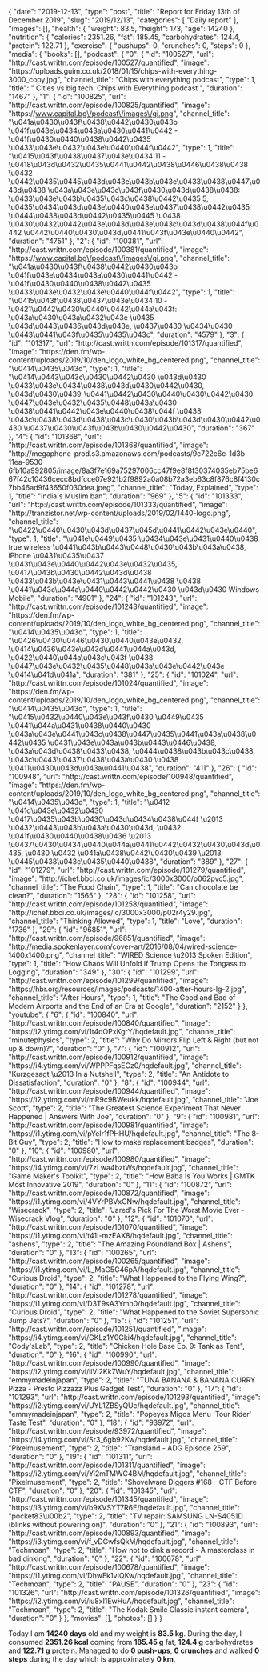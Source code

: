 {
    "date": "2019-12-13",
    "type": "post",
    "title": "Report for Friday 13th of December 2019",
    "slug": "2019\/12\/13",
    "categories": [
        "Daily report"
    ],
    "images": [],
    "health": {
        "weight": 83.5,
        "height": 173,
        "age": 14240
    },
    "nutrition": {
        "calories": 2351.26,
        "fat": 185.45,
        "carbohydrates": 124.4,
        "protein": 122.71
    },
    "exercise": {
        "pushups": 0,
        "crunches": 0,
        "steps": 0
    },
    "media": {
        "books": [],
        "podcast": {
            "0": {
                "id": "100527",
                "url": "http:\/\/cast.writtn.com\/episode\/100527\/quantified",
                "image": "https:\/\/uploads.guim.co.uk\/2018\/01\/15\/chips-with-everything-3000_copy.jpg",
                "channel_title": "Chips with everything podcast",
                "type": 1,
                "title": " Cities vs big tech: Chips with Everything podcast ",
                "duration": "1467"
            },
            "1": {
                "id": "100825",
                "url": "http:\/\/cast.writtn.com\/episode\/100825\/quantified",
                "image": "https:\/\/www.capital.bg\/podcast\/images\/gi.png",
                "channel_title": "\u041a\u0430\u043f\u0438\u0442\u0430\u043b \u041f\u043e\u0434\u043a\u0430\u0441\u0442 - \u041f\u0430\u0440\u0438\u0442\u0435 \u0433\u043e\u0432\u043e\u0440\u044f\u0442",
                "type": 1,
                "title": "\u0415\u043f\u0438\u0437\u043e\u0434 11 - \u0418\u043d\u0432\u0435\u0441\u0442\u0438\u0446\u0438\u0438 \u0432 \u0442\u0435\u0445\u043d\u043e\u043b\u043e\u0433\u0438\u0447\u043d\u0438 \u043a\u043e\u043c\u043f\u0430\u043d\u0438\u0438: \u0433\u043e\u043b\u0435\u043c\u0438\u0442\u0435 5, \u0435\u0434\u043d\u043e\u0440\u043e\u0437\u0438\u0442\u0435, \u0444\u0438\u043d\u0442\u0435\u0445 \u0438 \u0430\u0432\u0442\u043e\u043d\u043e\u043c\u043d\u0438\u044f\u0442 \u0442\u0440\u0430\u043d\u0441\u043f\u043e\u0440\u0442",
                "duration": "4751"
            },
            "2": {
                "id": "100381",
                "url": "http:\/\/cast.writtn.com\/episode\/100381\/quantified",
                "image": "https:\/\/www.capital.bg\/podcast\/images\/gi.png",
                "channel_title": "\u041a\u0430\u043f\u0438\u0442\u0430\u043b \u041f\u043e\u0434\u043a\u0430\u0441\u0442 - \u041f\u0430\u0440\u0438\u0442\u0435 \u0433\u043e\u0432\u043e\u0440\u044f\u0442",
                "type": 1,
                "title": "\u0415\u043f\u0438\u0437\u043e\u0434 10 - \u0421\u0442\u0430\u0440\u0442\u044a\u043f: \u043a\u0430\u043a\u0432\u043e \u0435 \u043d\u0443\u0436\u043d\u043e, \u0437\u0430 \u0434\u0430 \u0443\u0441\u043f\u0435\u0435\u043c",
                "duration": "4579"
            },
            "3": {
                "id": "101317",
                "url": "http:\/\/cast.writtn.com\/episode\/101317\/quantified",
                "image": "https:\/\/den.fm\/wp-content\/uploads\/2019\/10\/den_logo_white_bg_centered.png",
                "channel_title": "\u0414\u0435\u043d",
                "type": 1,
                "title": "\u0414\u0443\u043c\u0430\u0442\u0430 \u043d\u0430 \u0433\u043e\u0434\u0438\u043d\u0430\u0442\u0430, \u043d\u0430\u0439-\u0441\u0442\u0430\u0440\u0430\u0442\u0430 \u0447\u043e\u0432\u0435\u0448\u043a\u0430 \u0438\u0441\u0442\u043e\u0440\u0438\u044f \u0438 \u043c\u0438\u043d\u0438\u043c\u0430\u043b\u043d\u0430\u0442\u0430 \u0437\u0430\u043f\u043b\u0430\u0442\u0430",
                "duration": "367"
            },
            "4": {
                "id": "101368",
                "url": "http:\/\/cast.writtn.com\/episode\/101368\/quantified",
                "image": "http:\/\/megaphone-prod.s3.amazonaws.com\/podcasts\/9c722c6c-1d3b-11ea-9530-6fb10a992805\/image\/8a3f7e169a75297006cc47f9e8f8f30374035eb75be667f42c10436cecc8bdfcce07e921b2f9892a0a08b72a3eb63c8f876c8f4130c7bb46ad9f43650f030dea.jpeg",
                "channel_title": "Today, Explained",
                "type": 1,
                "title": "India's Muslim ban",
                "duration": "969"
            },
            "5": {
                "id": "101333",
                "url": "http:\/\/cast.writtn.com\/episode\/101333\/quantified",
                "image": "http:\/\/tranzistor.net\/wp-content\/uploads\/2019\/02\/1440-logo.png",
                "channel_title": "\u0422\u0440\u0430\u043d\u0437\u045d\u0441\u0442\u043e\u0440",
                "type": 1,
                "title": "\u041e\u0449\u0435 \u0434\u043e\u0431\u0440\u0438 true wireless \u0441\u043b\u0443\u0448\u0430\u043b\u043a\u0438, iPhone \u0431\u0435\u0437 \u043f\u043e\u0440\u0442\u043e\u0432\u0435, \u0417\u043b\u0430\u0442\u043d\u0438 \u0433\u043b\u043e\u0431\u0443\u0441\u0438 \u0438 \u0441\u043c\u044a\u0440\u0442\u0442\u0430 \u043d\u0430 Windows Mobile",
                "duration": "4901"
            },
            "24": {
                "id": "101243",
                "url": "http:\/\/cast.writtn.com\/episode\/101243\/quantified",
                "image": "https:\/\/den.fm\/wp-content\/uploads\/2019\/10\/den_logo_white_bg_centered.png",
                "channel_title": "\u0414\u0435\u043d",
                "type": 1,
                "title": "\u0426\u0430\u0446\u0430\u0440\u043e\u0432, \u0414\u0436\u043e\u043d\u0441\u044a\u043d, \u0422\u0440\u044a\u043c\u043f \u0438 \u0447\u043e\u0432\u0435\u0448\u043a\u043e\u0442\u043e \u0414\u041d\u041a",
                "duration": "381"
            },
            "25": {
                "id": "101024",
                "url": "http:\/\/cast.writtn.com\/episode\/101024\/quantified",
                "image": "https:\/\/den.fm\/wp-content\/uploads\/2019\/10\/den_logo_white_bg_centered.png",
                "channel_title": "\u0414\u0435\u043d",
                "type": 1,
                "title": "\u0415\u0432\u0440\u043e\u043f\u0430 \u0449\u0435 \u0441\u044a\u0431\u0438\u0440\u0430 \u043a\u043e\u0441\u043c\u0438\u0447\u0435\u0441\u043a\u0438\u0442\u0435 \u0431\u043e\u043a\u043b\u0443\u0446\u0438, \u043a\u043d\u0438\u0433\u0438, \u0444\u0438\u043b\u043c\u0438, \u043c\u0443\u0437\u0438\u043a\u0430 \u0438 \u0411\u0430\u043d\u043a\u0441\u0438",
                "duration": "411"
            },
            "26": {
                "id": "100948",
                "url": "http:\/\/cast.writtn.com\/episode\/100948\/quantified",
                "image": "https:\/\/den.fm\/wp-content\/uploads\/2019\/10\/den_logo_white_bg_centered.png",
                "channel_title": "\u0414\u0435\u043d",
                "type": 1,
                "title": "\u0412 \u041d\u043e\u0432\u0430 \u0417\u0435\u043b\u0430\u043d\u0434\u0438\u044f \u2013 \u0432\u0443\u043b\u043a\u0430\u043d, \u0432 \u041f\u0430\u0440\u0438\u0436 \u2013 \u0437\u0430\u0434\u0440\u044a\u0441\u0442\u0432\u0430\u043d\u0435, \u0430 \u0432 \u041a\u0438\u0442\u0430\u0439 \u2013 \u0445\u0438\u043c\u0435\u0440\u0438",
                "duration": "389"
            },
            "27": {
                "id": "101279",
                "url": "http:\/\/cast.writtn.com\/episode\/101279\/quantified",
                "image": "http:\/\/ichef.bbci.co.uk\/images\/ic\/3000x3000\/p062pvc5.jpg",
                "channel_title": "The Food Chain",
                "type": 1,
                "title": "Can chocolate be clean?",
                "duration": "1565"
            },
            "28": {
                "id": "101258",
                "url": "http:\/\/cast.writtn.com\/episode\/101258\/quantified",
                "image": "http:\/\/ichef.bbci.co.uk\/images\/ic\/3000x3000\/p02r4y29.jpg",
                "channel_title": "Thinking Allowed",
                "type": 1,
                "title": "Love",
                "duration": "1736"
            },
            "29": {
                "id": "96851",
                "url": "http:\/\/cast.writtn.com\/episode\/96851\/quantified",
                "image": "http:\/\/media.spokenlayer.com\/cover-art\/2016\/08\/04\/wired-science-1400x1400.png",
                "channel_title": "WIRED Science \u2013 Spoken Edition",
                "type": 1,
                "title": "How Chaos Will Unfold if Trump Opens the Tongass to Logging",
                "duration": "349"
            },
            "30": {
                "id": "101299",
                "url": "http:\/\/cast.writtn.com\/episode\/101299\/quantified",
                "image": "https:\/\/hbr.org\/resources\/images\/podcasts\/1400-after-hours-lg-2.jpg",
                "channel_title": "After Hours",
                "type": 1,
                "title": "The Good and Bad of Modern Airports and the End of an Era at Google",
                "duration": "2152"
            }
        },
        "youtube": {
            "6": {
                "id": "100840",
                "url": "http:\/\/cast.writtn.com\/episode\/100840\/quantified",
                "image": "https:\/\/i2.ytimg.com\/vi\/1t4dOPxKgrY\/hqdefault.jpg",
                "channel_title": "minutephysics",
                "type": 2,
                "title": "Why Do Mirrors Flip Left & Right (but not up & down)?",
                "duration": "0"
            },
            "7": {
                "id": "100912",
                "url": "http:\/\/cast.writtn.com\/episode\/100912\/quantified",
                "image": "https:\/\/i4.ytimg.com\/vi\/WPPPFqsECz0\/hqdefault.jpg",
                "channel_title": "Kurzgesagt \u2013 In a Nutshell",
                "type": 2,
                "title": "An Antidote to Dissatisfaction",
                "duration": "0"
            },
            "8": {
                "id": "100944",
                "url": "http:\/\/cast.writtn.com\/episode\/100944\/quantified",
                "image": "https:\/\/i2.ytimg.com\/vi\/mR9c9BWeukk\/hqdefault.jpg",
                "channel_title": "Joe Scott",
                "type": 2,
                "title": "The Greatest Science Experiment That Never Happened | Answers With Joe",
                "duration": "0"
            },
            "9": {
                "id": "100981",
                "url": "http:\/\/cast.writtn.com\/episode\/100981\/quantified",
                "image": "https:\/\/i1.ytimg.com\/vi\/pYeIr1fPHHU\/hqdefault.jpg",
                "channel_title": "The 8-Bit Guy",
                "type": 2,
                "title": "How to make replacement badges",
                "duration": "0"
            },
            "10": {
                "id": "100980",
                "url": "http:\/\/cast.writtn.com\/episode\/100980\/quantified",
                "image": "https:\/\/i4.ytimg.com\/vi\/7zLwa4bztWs\/hqdefault.jpg",
                "channel_title": "Game Maker's Toolkit",
                "type": 2,
                "title": "How Baba Is You Works | GMTK Most Innovative 2019",
                "duration": "0"
            },
            "11": {
                "id": "100872",
                "url": "http:\/\/cast.writtn.com\/episode\/100872\/quantified",
                "image": "https:\/\/i1.ytimg.com\/vi\/4VYrPBVxCNw\/hqdefault.jpg",
                "channel_title": "Wisecrack",
                "type": 2,
                "title": "Jared's Pick For The Worst Movie Ever - Wisecrack Vlog",
                "duration": "0"
            },
            "12": {
                "id": "101070",
                "url": "http:\/\/cast.writtn.com\/episode\/101070\/quantified",
                "image": "https:\/\/i1.ytimg.com\/vi\/t41I-mzEAX8\/hqdefault.jpg",
                "channel_title": "ashens",
                "type": 2,
                "title": "The Amazing Poundland Box | Ashens",
                "duration": "0"
            },
            "13": {
                "id": "100265",
                "url": "http:\/\/cast.writtn.com\/episode\/100265\/quantified",
                "image": "https:\/\/i1.ytimg.com\/vi\/L_MaG5G46pA\/hqdefault.jpg",
                "channel_title": "Curious Droid",
                "type": 2,
                "title": "What Happened to the Flying Wing?",
                "duration": "0"
            },
            "14": {
                "id": "101278",
                "url": "http:\/\/cast.writtn.com\/episode\/101278\/quantified",
                "image": "https:\/\/i1.ytimg.com\/vi\/D3T9sA3Ymh0\/hqdefault.jpg",
                "channel_title": "Curious Droid",
                "type": 2,
                "title": "What Happened to the Soviet Supersonic Jump Jets?",
                "duration": "0"
            },
            "15": {
                "id": "101251",
                "url": "http:\/\/cast.writtn.com\/episode\/101251\/quantified",
                "image": "https:\/\/i4.ytimg.com\/vi\/GKLz1Y0Gki4\/hqdefault.jpg",
                "channel_title": "Cody'sLab",
                "type": 2,
                "title": "Chicken Hole Base Ep. 9: Tank as Tent",
                "duration": "0"
            },
            "16": {
                "id": "100990",
                "url": "http:\/\/cast.writtn.com\/episode\/100990\/quantified",
                "image": "https:\/\/i2.ytimg.com\/vi\/iiVl2Kk7WuY\/hqdefault.jpg",
                "channel_title": "emmymadeinjapan",
                "type": 2,
                "title": "TUNA BANANA & BANANA CURRY Pizza - Presto Pizzazz Plus Gadget Test",
                "duration": "0"
            },
            "17": {
                "id": "101293",
                "url": "http:\/\/cast.writtn.com\/episode\/101293\/quantified",
                "image": "https:\/\/i2.ytimg.com\/vi\/UYL1ZBSyQUc\/hqdefault.jpg",
                "channel_title": "emmymadeinjapan",
                "type": 2,
                "title": "Popeyes Migos Menu 'Tour Rider' Taste Test",
                "duration": "0"
            },
            "18": {
                "id": "93972",
                "url": "http:\/\/cast.writtn.com\/episode\/93972\/quantified",
                "image": "https:\/\/i4.ytimg.com\/vi\/Sr3_6gb92Kw\/hqdefault.jpg",
                "channel_title": "Pixelmusement",
                "type": 2,
                "title": "Transland - ADG Episode 259",
                "duration": "0"
            },
            "19": {
                "id": "101311",
                "url": "http:\/\/cast.writtn.com\/episode\/101311\/quantified",
                "image": "https:\/\/i2.ytimg.com\/vi\/Yi2mTMWC4BM\/hqdefault.jpg",
                "channel_title": "Pixelmusement",
                "type": 2,
                "title": "Shovelware Diggers #168 - CTF Before CTF",
                "duration": "0"
            },
            "20": {
                "id": "101345",
                "url": "http:\/\/cast.writtn.com\/episode\/101345\/quantified",
                "image": "https:\/\/i3.ytimg.com\/vi\/b9XVSYT7R6E\/hqdefault.jpg",
                "channel_title": "pocket83\u00b2",
                "type": 2,
                "title": "TV repair: SAMSUNG LN-S4051D (blinks without powering on)",
                "duration": "0"
            },
            "21": {
                "id": "100893",
                "url": "http:\/\/cast.writtn.com\/episode\/100893\/quantified",
                "image": "https:\/\/i3.ytimg.com\/vi\/f_vDGwfsQkM\/hqdefault.jpg",
                "channel_title": "Techmoan",
                "type": 2,
                "title": "How not to dink a record - A masterclass in bad dinking",
                "duration": "0"
            },
            "22": {
                "id": "100678",
                "url": "http:\/\/cast.writtn.com\/episode\/100678\/quantified",
                "image": "https:\/\/i1.ytimg.com\/vi\/DhwEk1vIQKw\/hqdefault.jpg",
                "channel_title": "Techmoan",
                "type": 2,
                "title": "PAUSE",
                "duration": "0"
            },
            "23": {
                "id": "101326",
                "url": "http:\/\/cast.writtn.com\/episode\/101326\/quantified",
                "image": "https:\/\/i2.ytimg.com\/vi\/iu8xl1EwHuA\/hqdefault.jpg",
                "channel_title": "Techmoan",
                "type": 2,
                "title": "The Kodak Smile Classic instant camera",
                "duration": "0"
            }
        },
        "movies": [],
        "photos": []
    }
}

Today I am <strong>14240 days</strong> old and my weight is <strong>83.5 kg</strong>. During the day, I consumed <strong>2351.26 kcal</strong> coming from <strong>185.45 g</strong> fat, <strong>124.4 g</strong> carbohydrates and <strong>122.71 g</strong> protein. Managed to do <strong>0 push-ups</strong>, <strong>0 crunches</strong> and walked <strong>0 steps</strong> during the day which is approximately <strong>0 km</strong>.